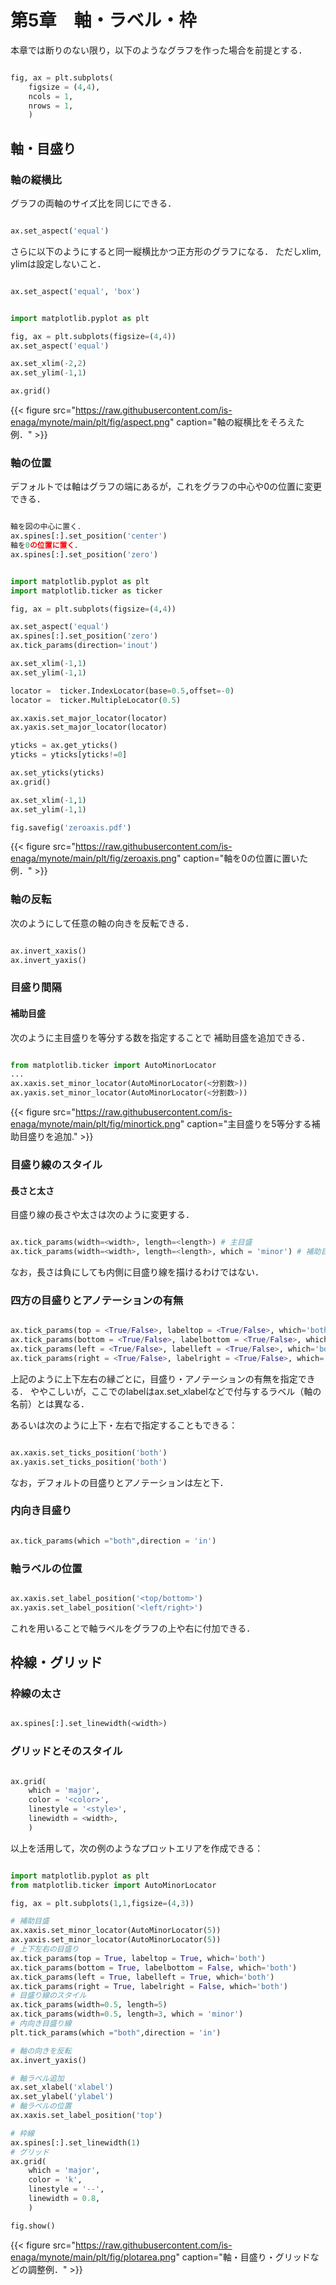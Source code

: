 # 第5章　軸・ラベル・枠
<!-- ######################################### -->
本章では断りのない限り，以下のようなグラフを作った場合を前提とする．
```python

fig, ax = plt.subplots(
    figsize = (4,4),
    ncols = 1,
    nrows = 1,
    )
```
<!--  ========================================= -->
## 軸・目盛り
### 軸の縦横比
グラフの両軸のサイズ比を同じにできる．
```python

ax.set_aspect('equal')
```


さらに以下のようにすると同一縦横比かつ正方形のグラフになる．
ただしxlim, ylimは設定しないこと．
```python

ax.set_aspect('equal', 'box')
```


```python

import matplotlib.pyplot as plt

fig, ax = plt.subplots(figsize=(4,4))
ax.set_aspect('equal')

ax.set_xlim(-2,2)
ax.set_ylim(-1,1)

ax.grid()
```


{{< figure   src="https://raw.githubusercontent.com/is-enaga/mynote/main/plt/fig/aspect.png" caption="軸の縦横比をそろえた例．"  >}}


### 軸の位置
デフォルトでは軸はグラフの端にあるが，これをグラフの中心や0の位置に変更できる．
```python

軸を図の中心に置く．
ax.spines[:].set_position('center')
軸を0の位置に置く．
ax.spines[:].set_position('zero')
```


```python

import matplotlib.pyplot as plt
import matplotlib.ticker as ticker

fig, ax = plt.subplots(figsize=(4,4))

ax.set_aspect('equal')
ax.spines[:].set_position('zero')
ax.tick_params(direction='inout')

ax.set_xlim(-1,1)
ax.set_ylim(-1,1)

locator =  ticker.IndexLocator(base=0.5,offset=-0)
locator =  ticker.MultipleLocator(0.5)

ax.xaxis.set_major_locator(locator)
ax.yaxis.set_major_locator(locator)

yticks = ax.get_yticks()
yticks = yticks[yticks!=0]

ax.set_yticks(yticks)
ax.grid()

ax.set_xlim(-1,1)
ax.set_ylim(-1,1)

fig.savefig('zeroaxis.pdf')
```


{{< figure   src="https://raw.githubusercontent.com/is-enaga/mynote/main/plt/fig/zeroaxis.png" caption="軸を0の位置に置いた例．"  >}}


### 軸の反転
次のようにして任意の軸の向きを反転できる．
```python

ax.invert_xaxis()
ax.invert_yaxis()
```


### 目盛り間隔
#### 補助目盛
次のように主目盛りを等分する数を指定することで
補助目盛を追加できる．
```python

from matplotlib.ticker import AutoMinorLocator
...
ax.xaxis.set_minor_locator(AutoMinorLocator(<分割数>))
ax.yaxis.set_minor_locator(AutoMinorLocator(<分割数>))
```

{{< figure   src="https://raw.githubusercontent.com/is-enaga/mynote/main/plt/fig/minortick.png" caption="主目盛りを5等分する補助目盛りを追加."  >}}


### 目盛り線のスタイル
#### 長さと太さ
目盛り線の長さや太さは次のように変更する．
```python

ax.tick_params(width=<width>, length=<length>) # 主目盛
ax.tick_params(width=<width>, length=<length>, which = 'minor') # 補助目盛
```

なお，長さは負にしても内側に目盛り線を描けるわけではない．

### 四方の目盛りとアノテーションの有無
```python

ax.tick_params(top = <True/False>, labeltop = <True/False>, which='both')
ax.tick_params(bottom = <True/False>, labelbottom = <True/False>, which='both')
ax.tick_params(left = <True/False>, labelleft = <True/False>, which='both')
ax.tick_params(right = <True/False>, labelright = <True/False>, which='both')
```


上記のように上下左右の縁ごとに，目盛り・アノテーションの有無を指定できる．
ややこしいが，ここでのlabelはax.set\_xlabelなどで付与するラベル（軸の名前）とは異なる．

あるいは次のように上下・左右で指定することもできる：
```python

ax.xaxis.set_ticks_position('both')
ax.yaxis.set_ticks_position('both')
```


なお，デフォルトの目盛りとアノテーションは左と下．


### 内向き目盛り
```python

ax.tick_params(which ="both",direction = 'in')
```


### 軸ラベルの位置
```python

ax.xaxis.set_label_position('<top/bottom>')
ax.yaxis.set_label_position('<left/right>')
```

これを用いることで軸ラベルをグラフの上や右に付加できる．


## 枠線・グリッド
### 枠線の太さ
```python

ax.spines[:].set_linewidth(<width>)
```


### グリッドとそのスタイル
```python

ax.grid(
    which = 'major',
    color = '<color>',
    linestyle = '<style>',
    linewidth = <width>,
    )
```


以上を活用して，次の例のようなプロットエリアを作成できる：
```python

import matplotlib.pyplot as plt
from matplotlib.ticker import AutoMinorLocator

fig, ax = plt.subplots(1,1,figsize=(4,3))

# 補助目盛
ax.xaxis.set_minor_locator(AutoMinorLocator(5))
ax.yaxis.set_minor_locator(AutoMinorLocator(5))
# 上下左右の目盛り
ax.tick_params(top = True, labeltop = True, which='both')
ax.tick_params(bottom = True, labelbottom = False, which='both')
ax.tick_params(left = True, labelleft = True, which='both')
ax.tick_params(right = True, labelright = False, which='both')
# 目盛り線のスタイル
ax.tick_params(width=0.5, length=5)
ax.tick_params(width=0.5, length=3, which = 'minor')
# 内向き目盛り線
plt.tick_params(which ="both",direction = 'in')

# 軸の向きを反転
ax.invert_yaxis()

# 軸ラベル追加
ax.set_xlabel('xlabel')
ax.set_ylabel('ylabel')
# 軸ラベルの位置
ax.xaxis.set_label_position('top')

# 枠線
ax.spines[:].set_linewidth(1)
# グリッド
ax.grid(
    which = 'major',
    color = 'k',
    linestyle = '--',
    linewidth = 0.8,
    )

fig.show()
```

{{< figure   src="https://raw.githubusercontent.com/is-enaga/mynote/main/plt/fig/plotarea.png" caption="軸・目盛り・グリッドなどの調整例．"  >}}
<!--  ============================= -->
